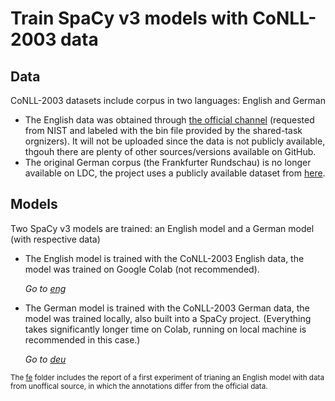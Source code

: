 # Train SpaCy v3 models with CoNLL-2003 data

## Data

CoNLL-2003 datasets include corpus in two languages: English and German
* The English data was obtained through [the official channel](https://www.clips.uantwerpen.be/conll2003/ner/) (requested from NIST and labeled with the bin file provided by the shared-task orgnizers). It will not be uploaded since the data is not publicly available, thgouh there are plenty of other sources/versions available on GitHub.
* The original German corpus (the Frankfurter Rundschau) is no longer available on LDC, the project uses a publicly available dataset from [here](https://github.com/MaviccPRP/ger_ner_evals/tree/master/corpora/conll2003).

## Models

Two SpaCy v3 models are trained: an English model and a German model (with respective data)
* The English model is trained with the CoNLL-2003 English data, the model was trained on Google Colab (not recommended). 

    _Go to [eng]()_

* The German model is trained with the CoNLL-2003 German data, the model was trained locally, also built into a SpaCy project. (Everything takes significantly longer time on Colab, running on local machine is recommended in this case.)

    _Go to [deu]()_



<sub>The [fe]() folder includes the report of a first experiment of trianing an English model with data from unoffical source, in which the annotations differ from the official data. </sub>
